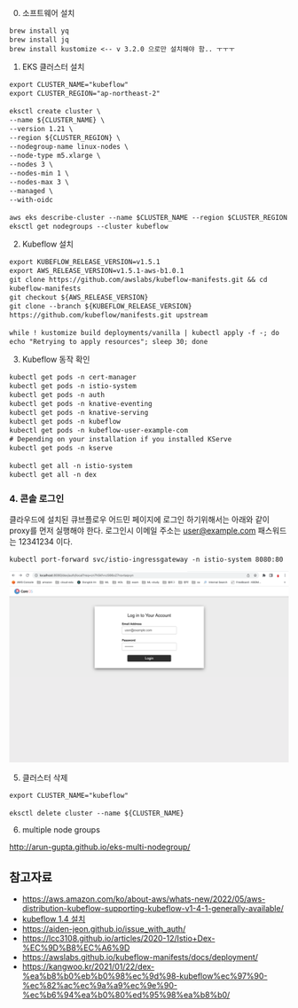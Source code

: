 
0. 소프트웨어 설치

```
brew install yq
brew install jq
brew install kustomize <-- v 3.2.0 으로만 설치해야 함.. ㅜㅜㅜ  

```



1. EKS 클러스터 설치

```
export CLUSTER_NAME="kubeflow"
export CLUSTER_REGION="ap-northeast-2"

eksctl create cluster \
--name ${CLUSTER_NAME} \
--version 1.21 \
--region ${CLUSTER_REGION} \
--nodegroup-name linux-nodes \
--node-type m5.xlarge \
--nodes 3 \
--nodes-min 1 \
--nodes-max 3 \
--managed \
--with-oidc

aws eks describe-cluster --name $CLUSTER_NAME --region $CLUSTER_REGION
eksctl get nodegroups --cluster kubeflow
```

2. Kubeflow 설치

```
export KUBEFLOW_RELEASE_VERSION=v1.5.1
export AWS_RELEASE_VERSION=v1.5.1-aws-b1.0.1
git clone https://github.com/awslabs/kubeflow-manifests.git && cd kubeflow-manifests
git checkout ${AWS_RELEASE_VERSION}
git clone --branch ${KUBEFLOW_RELEASE_VERSION} https://github.com/kubeflow/manifests.git upstream

while ! kustomize build deployments/vanilla | kubectl apply -f -; do echo "Retrying to apply resources"; sleep 30; done
```

3. Kubeflow 동작 확인

```
kubectl get pods -n cert-manager
kubectl get pods -n istio-system
kubectl get pods -n auth
kubectl get pods -n knative-eventing
kubectl get pods -n knative-serving
kubectl get pods -n kubeflow
kubectl get pods -n kubeflow-user-example-com
# Depending on your installation if you installed KServe
kubectl get pods -n kserve

kubectl get all -n istio-system
kubectl get all -n dex
```

### 4. 콘솔 로그인 ###

클라우드에 설치된 큐브플로우 어드민 페이지에 로그인 하기위해서는 아래와 같이 proxy를 먼저 실행해야 한다.
로그인시 이메일 주소는 user@example.com 패스워드는 12341234 이다. 


```
kubectl port-forward svc/istio-ingressgateway -n istio-system 8080:80
```
![login](https://github.com/gnosia93/kubeflow-on-aws/blob/main/images/kf-login1.png)



5. 클러스터 삭제

```
export CLUSTER_NAME="kubeflow"

eksctl delete cluster --name ${CLUSTER_NAME}
```


6. multiple node groups

http://arun-gupta.github.io/eks-multi-nodegroup/





## 참고자료 ##
* https://aws.amazon.com/ko/about-aws/whats-new/2022/05/aws-distribution-kubeflow-supporting-kubeflow-v1-4-1-generally-available/
* [kubeflow 1.4 설치](https://velog.io/@csk6124/Kubeflow-1.4-%EC%84%A4%EC%B9%98)
* https://aiden-jeon.github.io/issue_with_auth/
* https://lcc3108.github.io/articles/2020-12/Istio+Dex-%EC%9D%B8%EC%A6%9D
* https://awslabs.github.io/kubeflow-manifests/docs/deployment/
* https://kangwoo.kr/2021/01/22/dex-%ea%b8%b0%eb%b0%98%ec%9d%98-kubeflow%ec%97%90-%ec%82%ac%ec%9a%a9%ec%9e%90-%ec%b6%94%ea%b0%80%ed%95%98%ea%b8%b0/
